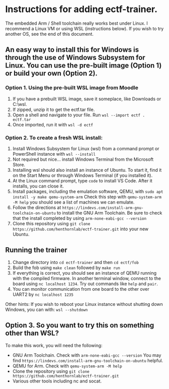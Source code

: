 # Instructions for adding ectf-trainer.

The embedded Arm / Shell toolchain really works best under Linux. I recommend a Linux VM or using WSL (instructions below). If you wish to try another OS, see the end of this document.


## An easy way to install this for Windows is through the use of Windows Subsystem for Linux. You can use the pre-built image (Option 1) or build your own (Option 2).
### Option 1. Using the pre-built WSL image from Moodle
1. If you have a prebuilt WSL image, save it someplace, like Downloads or C:\wsl.
2. If zipped, unzip it to get the ectf.tar file.
3. Open a shell and navigate to your file. Run ```wsl --import ectf . ectf.tar```
4. Once imported, run it with ```wsl -d ectf```

### Option 2. To create a fresh WSL install:
1. Install Windows Subsystem for Linux (wsl) from a command prompt or PowerShell instance with ```wsl --install``` 
2. Not required but nice... install Windows Terminal from the Microsoft Store.
3. Installing wsl should also install an instance of Ubuntu. To start it, find it on the Start Menu or through Windows Terminal (if you installed it).
4. At the Linux command prompt, type ```code``` to install VS Code. After it installs, you can close it.
5. Install packages, including the emulation software, QEMU, with ```sudo apt install -y make qemu-system-arm```   Check this step with ```qemu-system-arm -M help``` you should see a list of machines we can emulate.
6. Follow the directions at ```https://lindevs.com/install-arm-gnu-toolchain-on-ubuntu``` to install the GNU Arm Toolchain. Be sure to check that the install completed by using ```arm-none-eabi-gcc --version```
7. Clone this repository using ```git clone https://github.com/henthornlab/ectf-trainer.git``` into your new Ubuntu.

## Running the trainer
1. Change directory into ```cd ectf-trainer``` and then ```cd ectf/fob```
2. Build the fob using ```make clean``` followed by ```make run```
3. If everything is correct, you should see an instance of QEMU running with the compiled firmware. In another terminal window, connect to the board using ```nc localhost 1234```. Try out commands like ```help``` and ```pair```.
4. You can monitor communication from one board to the other over UART2 by ```nc localhost 1235``` 

Other hints:
If you wish to reboot your Linux instance without shutting down Windows, you can with:
```wsl --shutdown```

## Option 3. So you want to try this on something other than WSL?

To make this work, you will need the following:
* GNU Arm Toolchain. Check with ```arm-none-eabi-gcc --version``` You may find ```https://lindevs.com/install-arm-gnu-toolchain-on-ubuntu``` helpful.
* QEMU for Arm. Check with ```qemu-system-arm -M help```
* Clone the repository using ```git clone https://github.com/henthornlab/ectf-trainer.git``` 
* Various other tools including nc and socat.
